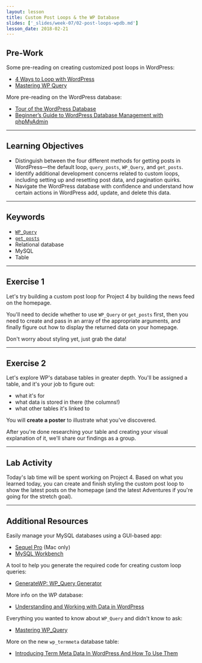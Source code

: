 ```yaml
---
layout: lesson
title: Custom Post Loops & the WP Database
slides: ['_slides/week-07/02-post-loops-wpdb.md']
lesson_date: 2018-02-21
---
```


## Pre-Work

Some pre-reading on creating customized post loops in WordPress:

* [4 Ways to Loop with WordPress](https://digwp.com/2011/05/loops/)
* [Mastering WP Query](http://code.tutsplus.com/series/mastering-wp_query--cms-818)

More pre-reading on the WordPress database:

* [Tour of the WordPress Database](https://deliciousbrains.com/tour-wordpress-database/)
* [Beginner’s Guide to WordPress Database Management with phpMyAdmin](http://www.wpbeginner.com/beginners-guide/beginners-guide-to-wordpress-database-management-with-phpmyadmin/)

---

## Learning Objectives

* Distinguish between the four different methods for getting posts in WordPress&mdash;the default loop, `query_posts`, `WP_Query`, and `get_posts`.
* Identify additional development concerns related to custom loops, including setting up and resetting post data, and pagination quirks.
* Navigate the WordPress database with confidence and understand how certain actions in WordPress add, update, and delete this data.

---

## Keywords

* [`WP_Query`](https://codex.wordpress.org/Class_Reference/WP_Query)
* [`get_posts`](https://developer.wordpress.org/reference/functions/get_posts/)
* Relational database
* MySQL
* Table

---

## Exercise 1

Let's try building a custom post loop for Project 4 by building the news feed on the homepage.

You'll need to decide whether to use `WP_Query` or `get_posts` first, then you need to create and pass in an array of the appropriate arguments, and finally figure out how to display the returned data on your homepage.

Don't worry about styling yet, just grab the data!

---

## Exercise 2

Let's explore WP's database tables in greater depth. You'll be assigned a table, and it's your job to figure out:

* what it's for
* what data is stored in there (the columns!)
* what other tables it's linked to

You will **create a poster** to illustrate what you've discovered.

After you're done researching your table and creating your visual explanation of it, we'll share our findings as a group.

---

## Lab Activity

Today's lab time will be spent working on Project 4. Based on what you learned today, you can create and finish styling the custom post loop to show the latest posts on the homepage (and the latest Adventures if you're going for the stretch goal).

---

## Additional Resources

Easily manage your MySQL databases using a GUI-based app:

* [Sequel Pro](http://www.sequelpro.com/) (Mac only)
* [MySQL Workbench](http://www.mysql.com/products/workbench/)

A tool to help you generate the required code for creating custom loop queries:

* [GenerateWP: WP_Query Generator](https://generatewp.com/wp_query/)

More info on the WP database:

* [Understanding and Working with Data in WordPress](https://code.tutsplus.com/series/understanding-and-working-with-data-in-wordpress--cms-670)

Everything you wanted to know about `WP_Query` and didn't know to ask:

* [Mastering WP_Query](https://code.tutsplus.com/series/mastering-wp_query--cms-818)

More on the new `wp_termmeta` database table:

* [Introducing Term Meta Data In WordPress And How To Use Them](https://www.smashingmagazine.com/2015/12/how-to-use-term-meta-data-in-wordpress/)

